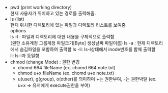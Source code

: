 

- pwd (print working directory)  
  현재 사용자가 위치하고 있는 경로를 출력해줌.  
- ls (list)   
  현재 위치한 디렉토리에 있는 파일과 디렉토리 리스트를 보여줌  
    options  
      ls -l : 파일과 디렉토리에 대한 내용을 구체적으로 출력함  </b>  
      (권한 소유계정 그룹계정 파일크기[Byte] 생성날짜 파일이름) </b>
      ls -a : 현재 디렉토리에서 숨김파일을 포함하여 출력함  </b>
      ls -li: ls-l상태에서 inode번호를 함께 출력함  </b>  
      ll: ls-l과 동일함  
- chmod (change Mode) : 권한 변경  
  - chomd 664 fileName (ex. chomd 664 note.txt)  
  - chmod u+x fileName (ex. chomd u+x note.txt)  
  - u(user), g(group), o(other)를 의미하며 +는 권한부여, -는 권한박탈
    (ex. u+x => 유저에게 execute권한을 부여)
